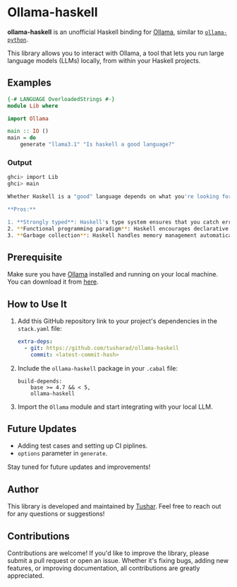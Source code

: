 # Ollama-haskell

**ollama-haskell** is an unofficial Haskell binding for [Ollama](https://ollama.com), similar to [`ollama-python`](https://github.com/ollama/ollama-python). 

This library allows you to interact with Ollama, a tool that lets you run large language models (LLMs) locally, from within your Haskell projects. 

## Examples

```haskell
{-# LANGUAGE OverloadedStrings #-}
module Lib where

import Ollama

main :: IO ()
main = do
    generate "llama3.1" "Is haskell a good language?"
```

### Output

```bash
ghci> import Lib
ghci> main

Whether Haskell is a "good" language depends on what you're looking for in a programming language and your personal preferences. Here are some points to consider:

**Pros:**

1. **Strongly typed**: Haskell's type system ensures that you catch errors early, which leads to fewer bugs and easier maintenance.
2. **Functional programming paradigm**: Haskell encourages declarative coding, making it easier to reason about code and write correct programs.
3. **Garbage collection**: Haskell handles memory management automatically, freeing you from worries about manual memory deallocation.
```

## Prerequisite

Make sure you have [Ollama](https://ollama.com) installed and running on your local machine. You can download it from [here](https://ollama.com/download).

## How to Use It

1. Add this GitHub repository link to your project's dependencies in the `stack.yaml` file:
   ```yaml
   extra-deps:
     - git: https://github.com/tusharad/ollama-haskell
       commit: <latest-commit-hash>
   ```
2. Include the `ollama-haskell` package in your `.cabal` file:
   ```cabal
   build-depends:
       base >= 4.7 && < 5,
       ollama-haskell
   ```

3. Import the `Ollama` module and start integrating with your local LLM.

## Future Updates

- Adding test cases and setting up CI piplines.
- `options` parameter in `generate`.

Stay tuned for future updates and improvements!

## Author

This library is developed and maintained by [Tushar](https://github.com/tusharad). Feel free to reach out for any questions or suggestions!

## Contributions

Contributions are welcome! If you'd like to improve the library, please submit a pull request or open an issue. Whether it's fixing bugs, adding new features, or improving documentation, all contributions are greatly appreciated.